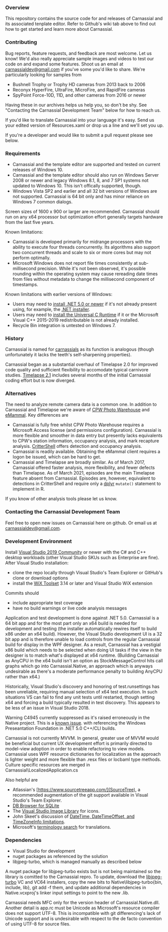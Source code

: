 ﻿### Overview
This repository contains the source code for and releases of Carnassial and its associated tenplate editor. Refer to Github's wiki tab above to 
find out how to get started and learn more about Carnassial.

### Contributing
Bug reports, feature requests, and feedback are most welcome. Let us know!  We'd also really appreciate sample images and videos to test our 
code on and expand some features. Shoot us an email at carnassialdev@gmail.com if you've some you'd like to share. We're particularly looking 
for samples from

* Bushnell Trophy or Trophy HD cameras from 2013 back to 2006
* Reconyx HyperFire, UltraFire, MicroFire, and RapidFire cameras
* SpyPoint Force-10D, 11D, and other cameras from 2016 or newer

Having these in our archives helps us help you, so don't be shy. See "Contacting the Carnassial Development Team" below for how to reach us.

If you'd like to translate Carnassial into your language it's easy. Send us your edited version of Resources.xaml or drop us a line and we'll
set you up.

If you're a developer and would like to submit a pull request please see below.

### Requirements
* Carnassial and the template editor are supported and tested on current releases of Windows 10.
* Carnassial and the template editor should also run on Windows Server 2008 or newer and legacy Windows 8.1, 8, and 7 SP1 systems not updated
to Windows 10. This isn't offically supported, though.
* Windows Vista SP2 and earlier and all 32 bit versions of Windows are not supported. Carnassial is 64 bit only and has minor reliance on Windows
7 common dialogs.

Screen sizes of 1600 x 900 or larger are recommended. Carnassial should run on any x64 processor but optimization effort generally targets 
hardware from the last five years.

Known limitations:

* Carnassial is developed primarily for midrange processors with the ability to execute four threads concurrently. Its algorithms also support
two concurrent threads and scale to six or more cores but may not perform optimally.
* Microsoft Windows does not report file times consistently at sub-millisecond precision. While it's not been observed, it's possible rounding 
within the operating system may cause rereading date times from files without metadata to change the millisecond component of timestamps.

Known limitations with earlier versions of Windows:

* Users may need to [install .NET 5.0 or newer](https://docs.microsoft.com/en-us/dotnet/framework/migration-guide/versions-and-dependencies) if 
it's not already present using, for example, the [.NET installer](https://dotnet.microsoft.com/download).
* Users may need to [install the Universal C Runtime](https://www.microsoft.com/en-us/download/details.aspx?id=48234) if it or the Microsoft 
Visual C++ 2015-2019 redistributable is not already installed.
* Recycle Bin integration is untested on Windows 7.

### History
Carnassial is named for [carnassials](https://en.wikipedia.org/wiki/Carnassial) as its function is analogous (though unfortunately it lacks 
the teeth's self-sharpening properties).

Carnassial began as a substantial overhaul of Timelapse 2.0 for improved code quality and sufficient flexibility to accomodate typical 
carnivore studies. [Timelapse 2.1](http://saul.cpsc.ucalgary.ca/timelapse/pmwiki.php?n=Main.HomePage) includes several months of the initial 
Carnassial coding effort but is now diverged.

### Alternatives
The need to analyze remote camera data is a common one. In addition to Carnassial and Timelapse we're aware of 
[CPW Photo Warehouse​](http://cpw.state.co.us/learn/Pages/ResearchMammalsSoftware.aspx) and [eMammal](http://emammal.si.edu/). Key differences are

* Carnassial is fully free whilst CPW Photo Warehouse​ requires a Microsoft Access license (and permissions configuration). Carnassial is more flexible and 
smoother in data entry but presently lacks equivalents to CPW's station information, occupancy analysis, and mark recapture analysis. 
[CritterShell](https://github.com/CascadesCarnivoreProject/CritterShell) offers detection and occupancy analysis.
* Carnassial is readily available. Obtaining the eMammal client requires a logon be issued, which can be hard to get.
* Carnassial and Timelapse are broadly similar. As of March 2017, Carnassial offered faster analysis, more flexibility, and fewer defects than Timelapse.
As of March 2021, episodes are the main Timelapse feature absent from Carnassial. Episodes are, however, equivalent to detections in CritterShell and
require only a [dplyr](https://r4ds.had.co.nz/) `mutate()` statement to implement in R.

If you know of other analysis tools please let us know.

### Contacting the Carnassial Development Team
Feel free to open new issues on Carnassial here on github. Or email us at carnassialdev@gmail.com.

### Development Environment
Install [Visual Studio 2019 Community](https://www.visualstudio.com/en-us/products/visual-studio-community-vs.aspx) or newer with the C#
and C++ desktop workloads (other Visual Studio SKUs such as Enterprise are fine). After Visual Studio installation:

* clone the repo locally through Visual Studio's Team Explorer or GitHub's clone or download options
* install the [WiX Toolset](http://wixtoolset.org/releases/) 3.14 or later and Visual Studio WiX extension

Commits should

* include appropriate test coverage
* have no build warnings or live code analysis messages

Application and test development is done against .NET 5.0. Carnassial is a 64 bit app and for the most part only an x64 build is needed
for development and testing (the installer automatically rewires itself to build x86 under an x64 build). However, the Visual Studio 
development UI is a 32 bit app and is therefore unable to load controls from the regular Carnassial build for display in the WPF designer. 
As a result, Carnassial has a vestigial x86 build which needs to be selected when doing UI tasks if the view in the designer is to match 
what's displayed at x64 runtime. (Building Carnassial as AnyCPU in the x64 build isn't an option as StockMessageControl hits call graphs 
which go into Carnassial.Native, an approach which is anyways undesirable as there's a moderate performance penalty to building AnyCPU 
rather than x64.)

Historically, Visual Studio's discovery and honoring of test.runsettings has been unreliable, requiring manual selection of x64 test execution.
In such situations VS can fail to find any unit tests until restarted, though setting x64 and forcing a build typically resulted in test 
discovery. This appears to be less of an issue in Visual Studio 2018.

Warning C4945 currently suppressed as it's raised erroneously in the Native project. This is a [known issue](https://docs.microsoft.com/en-us/dotnet/core/porting/cpp-cli).
with referencing the Windows Preseantation Foundation in .NET 5.0 C++/CLI builds.

Carnassial is not currently MVVM. In general, greater use of MVVM would be beneficial but current UX development effort is primarily directed
to model-view adoption in order to enable refactoring to view models. Carnassial uses WPF resource dictionaries for localization as the 
approach is lighter weight and more flexible than .resx files or locbaml type methods. Culture specific resources are merged in 
Carnassial\LocalizedApplication.cs

Also helpful are

* Atlassian's [https://www.sourcetreeapp.com/](SourceTree), a recommended augmentation of the git support available in Visual Studio's Team Explorer.
* [DB Browser for SQLite](http://sqlitebrowser.org/)
* The [Visual Studio Image Library](https://msdn.microsoft.com/en-us/library/ms246582.aspx) for icons.
* John Skeet's discussion of [DateTime, DateTimeOffset, and TimeZoneInfo limitations](http://blog.nodatime.org/2011/08/what-wrong-with-datetime-anyway.html).
* Microsoft's [terminology search](https://www.microsoft.com/en-us/language) for translations.


### Dependencies
* Visual Studio for development
* nuget packages as referenced by the solution
* libjpeg-turbo, which is managed manually as described below

A nuget package for libjpeg-turbo exists but is not being maintained so the library is comitted to the Carnassial repro. To update, download the [libjpeg-turbo](https://libjpeg-turbo.org/) VC and VC64 installers, copy the new bits to Native\libjpeg-turbo\{bin, include, lib}, git add -f them, and update additional dependencies in Native.vcxproj's linker input settings to point to the new .lib.

Carnassial needs MFC only for the version header of Carnassial.Native.dll. Another detail is app.rc must be Unicode as Microsoft's resource compiler does not support UTF-8. This is incompatible with git differencing's lack of Unicode support and is undesirable with respect to the de facto convention of using UTF-8 for source files.

